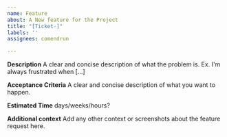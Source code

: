 ```yaml
---
name: Feature
about: A New feature for the Project
title: "[Ticket-]"
labels: ''
assignees: comendrun

---
```


**Description**
A clear and concise description of what the problem is. Ex. I'm always frustrated when [...]

**Acceptance Criteria**
A clear and concise description of what you want to happen.

**Estimated Time**
days/weeks/hours?

**Additional context**
Add any other context or screenshots about the feature request here.
